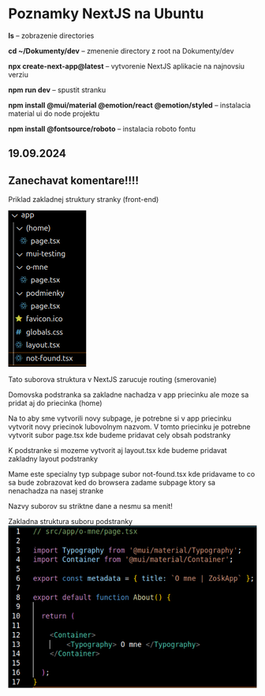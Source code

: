 <h1>Poznamky NextJS na Ubuntu</h1>

<b>ls</b> – zobrazenie directories

<b>cd ~/Dokumenty/dev</b> – zmenenie directory z root na Dokumenty/dev

<b>npx create-next-app@latest</b> – vytvorenie NextJS aplikacie na najnovsiu verziu

<b>npm run dev</b> – spustit stranku

<b>npm install @mui/material @emotion/react @emotion/styled</b> – instalacia material ui do node projektu

<b>npm install @fontsource/roboto</b> – instalacia roboto fontu


<h2>19.09.2024</h2>

## Zanechavat komentare!!!!

Priklad zakladnej struktury stranky (front-end)

![alt text](image.png)

Tato suborova struktura v NextJS zarucuje routing (smerovanie)

Domovska podstranka sa zakladne nachadza v app priecinku ale moze sa pridat aj do priecinka (home)

Na to aby sme vytvorili novy subpage, je potrebne si v app priecinku vytvorit novy priecinok lubovolnym nazvom. V tomto priecinku je potrebne vytvorit subor page.tsx kde budeme pridavat cely obsah podstranky 

K podstranke si mozeme vytvorit aj layout.tsx kde budeme pridavat zakladny layout podstranky

Mame este specialny typ subpage subor not-found.tsx kde pridavame to co sa bude zobrazovat ked do browsera zadame subpage ktory sa nenachadza na nasej stranke

Nazvy suborov su striktne dane a nesmu sa menit!



Zakladna struktura suboru podstranky
![alt text](image-1.png)